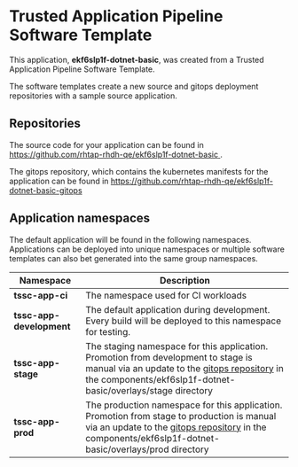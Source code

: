 # Trusted Application Pipeline Software Template

This application, **ekf6slp1f-dotnet-basic**, was created from a Trusted Application Pipeline Software Template.

The software templates create a new source and gitops deployment repositories with a sample source application. 

## Repositories

The source code for your application can be found in [https://github.com/rhtap-rhdh-qe/ekf6slp1f-dotnet-basic ](https://github.com/rhtap-rhdh-qe/ekf6slp1f-dotnet-basic ).
 
The gitops repository, which contains the kubernetes manifests for the application can be found in 
[https://github.com/rhtap-rhdh-qe/ekf6slp1f-dotnet-basic-gitops ](https://github.com/rhtap-rhdh-qe/ekf6slp1f-dotnet-basic-gitops ) 

## Application namespaces 

The default application will be found in the following namespaces. Applications can be deployed into unique namespaces or multiple software templates can also bet generated into the same group namespaces.  

|  Namespace   |  Description   |  
| -------- | -------- |
| **tssc-app-ci** | The namespace used for CI workloads |
| **tssc-app-development** | The default application during development. Every build will be deployed to this namespace for testing. |
| **tssc-app-stage** | The staging namespace for this application. Promotion from development to stage is manual via an update to the [gitops repository](https://github.com/rhtap-rhdh-qe/ekf6slp1f-dotnet-basic-gitops ) in the components/ekf6slp1f-dotnet-basic/overlays/stage directory |
| **tssc-app-prod** | The production namespace for this application. Promotion from stage to production is manual via an update to the [gitops repository](https://github.com/rhtap-rhdh-qe/ekf6slp1f-dotnet-basic-gitops ) in the components/ekf6slp1f-dotnet-basic/overlays/prod directory |